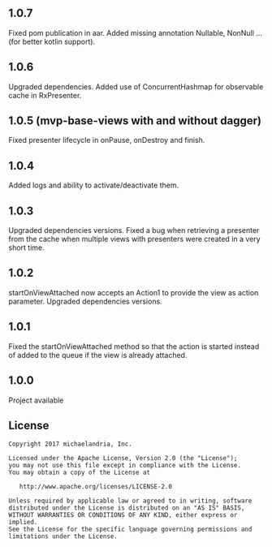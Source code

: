 ## 1.0.7 

Fixed pom publication in aar.
Added missing annotation Nullable, NonNull ... (for better kotlin support).

## 1.0.6
Upgraded dependencies.
Added use of ConcurrentHashmap for observable cache in RxPresenter.

## 1.0.5 (mvp-base-views with and without dagger)

Fixed presenter lifecycle in onPause, onDestroy and finish.

## 1.0.4

Added logs and ability to activate/deactivate them.

## 1.0.3

Upgraded dependencies versions.
Fixed a bug when retrieving a presenter from the cache when multiple views with presenters were created in a very short time.

## 1.0.2

startOnViewAttached now accepts an Action1 to provide the view as action parameter.
Upgraded dependencies versions.

## 1.0.1

Fixed the startOnViewAttached method so that the action is started instead of added to the queue if the view is already attached.

## 1.0.0

Project available

License
--------

    Copyright 2017 michaelandria, Inc.

    Licensed under the Apache License, Version 2.0 (the "License");
    you may not use this file except in compliance with the License.
    You may obtain a copy of the License at

       http://www.apache.org/licenses/LICENSE-2.0

    Unless required by applicable law or agreed to in writing, software
    distributed under the License is distributed on an "AS IS" BASIS,
    WITHOUT WARRANTIES OR CONDITIONS OF ANY KIND, either express or implied.
    See the License for the specific language governing permissions and
    limitations under the License.
